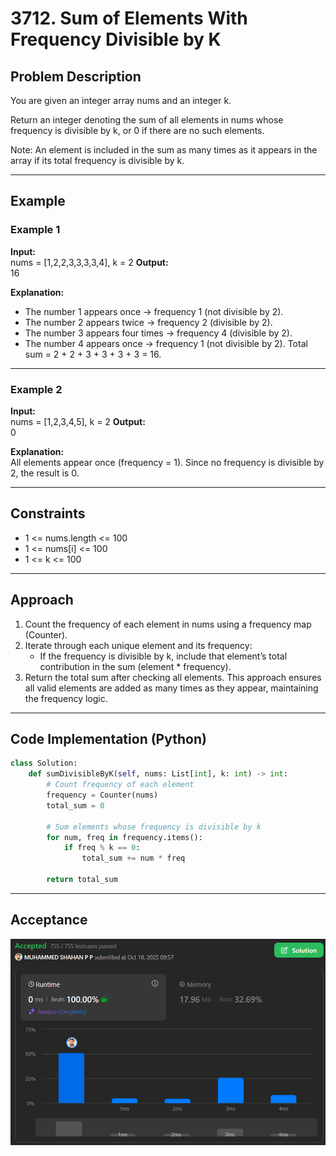 # 3712. Sum of Elements With Frequency Divisible by K

## Problem Description

You are given an integer array nums and an integer k.

Return an integer denoting the sum of all elements in nums whose frequency is divisible by k, or 0 if there are no such elements.

Note: An element is included in the sum as many times as it appears in the array if its total frequency is divisible by k.

---

## Example

### Example 1

**Input:**  
nums = [1,2,2,3,3,3,3,4], k = 2
**Output:**  
16

**Explanation:**  
- The number 1 appears once → frequency 1 (not divisible by 2).
- The number 2 appears twice → frequency 2 (divisible by 2).
- The number 3 appears four times → frequency 4 (divisible by 2).
- The number 4 appears once → frequency 1 (not divisible by 2).
Total sum = 2 + 2 + 3 + 3 + 3 + 3 = 16.

---

### Example 2

**Input:**  
nums = [1,2,3,4,5], k = 2
**Output:**  
0 

**Explanation:**  
All elements appear once (frequency = 1).
Since no frequency is divisible by 2, the result is 0.

---

## Constraints

- 1 <= nums.length <= 100
- 1 <= nums[i] <= 100
- 1 <= k <= 100

---

## Approach

1. Count the frequency of each element in nums using a frequency map (Counter).
2. Iterate through each unique element and its frequency:
    - If the frequency is divisible by k, include that element’s total contribution in the sum (element * frequency).
3. Return the total sum after checking all elements.
This approach ensures all valid elements are added as many times as they appear, maintaining the frequency logic.

---

## Code Implementation (Python)

```python
class Solution:
    def sumDivisibleByK(self, nums: List[int], k: int) -> int:
        # Count frequency of each element
        frequency = Counter(nums)
        total_sum = 0

        # Sum elements whose frequency is divisible by k
        for num, freq in frequency.items():
            if freq % k == 0:
                total_sum += num * freq

        return total_sum
```

----

## Acceptance

![Acceptance](https://github.com/muhdshahan/Daily-DSA/blob/main/3712-sum-of-elements-with-freq-divisible-by-k/Acceptance.png)

